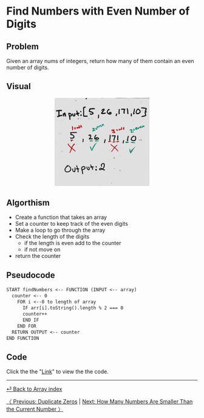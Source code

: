 # Find Numbers with Even Number of Digits

## Problem
Given an array nums of integers, return how many of them contain an even number of digits.

## Visual
<p align="center">
<img src="FindTheEvenNum.jpg"  width="250" >
</p>

## Algorthism

* Create a function that takes an array
* Set a counter to keep track of the even digits
* Make a loop to go through the array
* Check the length of the digits
  * if the length is even add to the counter
  * if not move on
* return the counter

## Pseudocode
````
START findNumbers <-- FUNCTION (INPUT <-- array)
  counter <-- 0
    FOR i <--0 to length of array
      IF arr[i].toString().length % 2 === 0
      counter++
      END IF
    END FOR
  RETURN OUTPUT <-- counter
END FUNCTION
````

## Code
 Click the the "[Link](findNumber.js)" to view the the code. 

 <hr>

[⏎ Back to Array index ](../README.md) 

[〈 Previous: Duplicate Zeros](../duplicateZeros/README.md) | [Next: How Many Numbers Are Smaller Than the Current Number 〉](../howManySmaller/README.md)